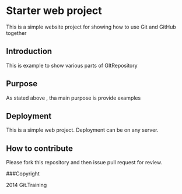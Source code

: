 <h1>Starter web project</h1>

This is a simple website project for 
showing how to use Git and GitHub together

<h2>Introduction</h2>

This is example to show various parts of GItRepository

<h2>Purpose</h2>

As stated above , tha main purpose is provide examples

<h2>Deployment</h2>

This is a simple web project. Deployment can be on 
any server.

<h2>How to contribute</h2>

Please fork this repository and then issue pull request for review.

###Copyright

2014 Git.Training
